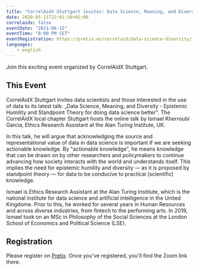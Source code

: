 ```yaml
---
title: "CorrelAidX Stuttgart invites: Data Science, Meaning, and Diversity - Epistemic Humility and Standpoint Theory for doing data science better"
date: 2020-05-11T22:01:56+02:00
correlaidx: false
eventDate: "2021-06-15"
eventTime: "8:00 PM CET"
eventRegistration: https://pretix.eu/correlaid/data-science-diversity/
languages: 
    - english
---
```


Join this exciting event organized by CorrelAidX Stuttgart.

## This Event

CorrelAidX Stuttgart invites data scientists and those interested in the use of data to its latest talk: „Data Science, Meaning, and Diversity - Epistemic Humility and Standpoint Theory for doing data science better". The CorrelAidX local chapter Stuttgart hosts the online talk by Ismael Kherroubi Garcia, Ethics Research Assistant at the Alan Turing Institute, UK.

In this talk, he will argue that acknowledging the source and representational value of data in data science is important if we are seeking actionable knowledge. By "actionable knowledge", he means knowledge that can be drawn on by other researchers and policymakers to continue advancing how society interacts with the world and understands itself. This implies the need for epistemic humility and diversity — as it is proposed by standpoint theory — for data to be conducive to practical (scientific) knowledge.

Ismael is Ethics Research Assistant at the Alan Turing Institute, which is the national institute for data science and artificial intelligence in the United Kingdome. Prior to this, he worked for several years in Human Resources and across diverse industries, from fintech to the performing arts. In 2019, Ismael took on an MSc in Philosophy of the Social Sciences at the London School of Economics and Political Science (LSE).

## Registration 
Please register on [Pretix](https://pretix.eu/correlaid/data-science-diversity/). Once you've registered, you'll find the Zoom link there.